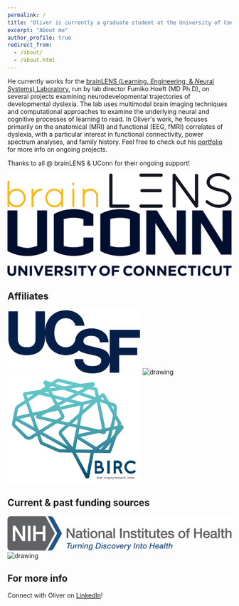 ```yaml
---
permalink: /
title: "Oliver is currently a graduate student at the University of Connecticut, working at the forefront of interdisciplinary research in neuroimaging and translational neuroscience"
excerpt: "About me"
author_profile: true
redirect_from: 
  - /about/
  - /about.html
---
```


He currently works for the [brainLENS (*L*earning, *E*ngineering, & *N*eural *S*ystems) Laboratory](https://www.brainlens.org/), run by lab director Fumiko Hoeft (MD Ph.D), on several projects examining neurodevelopmental trajectories of developmental dyslexia. The lab uses multimodal brain imaging techniques and computational approaches to examine the underlying neural and cognitive processes of learning to read. In Oliver's work, he focuses primarily on the anatomical (MRI) and functional (EEG, fMRI) correlates of dyslexia, with a particular interest in functional connectivity, power spectrum analyses, and family history. Feel free to check out his [portfolio](https://ohmlasnick.github.io/portfolio/) for more info on ongoing projects.

Thanks to all @ brainLENS & UConn for their ongoing support!

![ ](/images/UCSF-Brain_Lens_Logo_1_(white_bkg).png)
![ ](/images/uconn-wordmark-stacked-blue.png)

Affiliates
------
<img src="/images/ucsf-logo-dark-blue.png" alt="drawing" width="300"/> <img src="/images/haskins_logo.png" alt="drawing" width="400"/> <img src="/images/color_transparent.png" alt="drawing" width="300"/>


Current & past funding sources
------
<img src="/images/nih-logo-color.png" alt="drawing" width="550"/> <img src="/images/NSF_Official_logo_High_Res_1200ppi.png" alt="drawing" width="150"/>

For more info
------

Connect with Oliver on [LinkedIn](https://www.linkedin.com/in/ohmlasnick/)!
